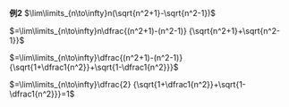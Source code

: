 **例2**
$\lim\limits_{n\to\infty}n(\sqrt{n^2+1}-\sqrt{n^2-1})$

$=\lim\limits_{n\to\infty}n\dfrac{(n^2+1)-(n^2-1)}
{\sqrt{n^2+1}+\sqrt{n^2-1}}$

$=\lim\limits_{n\to\infty}\dfrac{(n^2+1)-(n^2-1)}
{\sqrt{1+\dfrac1{n^2}}+\sqrt{1-\dfrac1{n^2}}}$

$=\lim\limits_{n\to\infty}\dfrac{2}
{\sqrt{1+\dfrac1{n^2}}+\sqrt{1-\dfrac1{n^2}}}=1$
